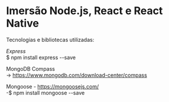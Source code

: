 # Imersão Node.js, React e React Native

Tecnologias e bibliotecas utilizadas:

<em>Express</em><br />
$ npm install express --save 

MongoDB Compass<br />
-> https://www.mongodb.com/download-center/compass

Mongoose - https://mongoosejs.com/<br />
-$ npm install mongoose --save
